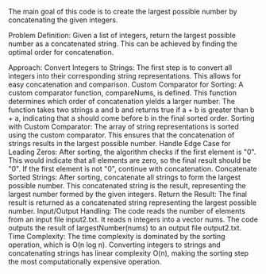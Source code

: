 The main goal of this code is to create the largest possible number by concatenating the given integers.

Problem Definition:
Given a list of integers, return the largest possible number as a concatenated string. This can be achieved by finding the optimal order for concatenation.

Approach:
Convert Integers to Strings:
The first step is to convert all integers into their corresponding string representations. This allows for easy concatenation and comparison.
Custom Comparator for Sorting:
A custom comparator function, compareNums, is defined. This function determines which order of concatenation yields a larger number.
The function takes two strings a and b and returns true if a + b is greater than b + a, indicating that a should come before b in the final sorted order.
Sorting with Custom Comparator:
The array of string representations is sorted using the custom comparator.
This ensures that the concatenation of strings results in the largest possible number.
Handle Edge Case for Leading Zeros:
After sorting, the algorithm checks if the first element is "0". This would indicate that all elements are zero, so the final result should be "0".
If the first element is not "0", continue with concatenation.
Concatenate Sorted Strings:
After sorting, concatenate all strings to form the largest possible number.
This concatenated string is the result, representing the largest number formed by the given integers.
Return the Result:
The final result is returned as a concatenated string representing the largest possible number.
Input/Output Handling:
The code reads the number of elements from an input file input2.txt.
It reads n integers into a vector nums.
The code outputs the result of largestNumber(nums) to an output file output2.txt.
Time Complexity:
The time complexity is dominated by the sorting operation, which is O(n log n). Converting integers to strings and concatenating strings has linear complexity O(n), making the sorting step the most computationally expensive operation.